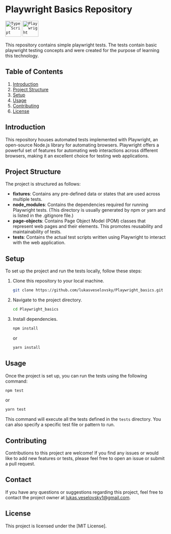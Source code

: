 # Playwright Basics Repository
<div >
	<code><img width="50" src="https://user-images.githubusercontent.com/25181517/183890598-19a0ac2d-e88a-4005-a8df-1ee36782fde1.png" alt="TypeScript" title="TypeScript"/></code>
	<code><img width="50" src="https://github.com/marwin1991/profile-technology-icons/assets/25181517/37cb517e-d059-4cc0-8124-1a72b663167c" alt="Playwright" title="Playwright"/></code>
</div>

This repository contains simple playwright tests. The tests contain basic playwright testing concepts and were created for the purpose of learning this technology.
## Table of Contents
1. [Introduction](#introduction)
2. [Project Structure](#project-structure)
3. [Setup](#setup)
4. [Usage](#usage)
5. [Contributing](#contributing)
6. [License](#license)

## Introduction

This repository houses automated tests implemented with Playwright, an open-source Node.js library for automating browsers. Playwright offers a powerful set of features for automating web interactions across different browsers, making it an excellent choice for testing web applications.

## Project Structure

The project is structured as follows:

- **fixtures**: Contains any pre-defined data or states that are used across multiple tests.
- **node_modules**: Contains the dependencies required for running Playwright tests. (This directory is usually generated by npm or yarn and is listed in the .gitignore file.)
- **page-objects**: Contains Page Object Model (POM) classes that represent web pages and their elements. This promotes reusability and maintainability of tests.
- **tests**: Contains the actual test scripts written using Playwright to interact with the web application.

## Setup

To set up the project and run the tests locally, follow these steps:

1. Clone this repository to your local machine.
   ```sh
   git clone https://github.com/lukasveselovsky/Playwright_basics.git
   ```
2. Navigate to the project directory.
   ```sh
   cd Playwright_basics
   ```
3. Install dependencies.
   ```sh
   npm install
   ```
   or
   ```sh
   yarn install
   ```

## Usage

Once the project is set up, you can run the tests using the following command:

```sh
npm test
```
or
```sh
yarn test
```

This command will execute all the tests defined in the `tests` directory. You can also specify a specific test file or pattern to run.

## Contributing

Contributions to this project are welcome! If you find any issues or would like to add new features or tests, please feel free to open an issue or submit a pull request. 

## Contact

If you have any questions or suggestions regarding this project, feel free to contact the project owner at [lukas.veselovsky1@gmail.com](mailto:lukas.veselovsky1@gmail.com).

## License

This project is licensed under the [MIT License].
